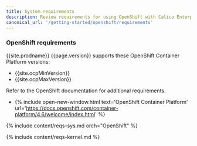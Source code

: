 ```yaml
---
title: System requirements
description: Review requirements for using OpenShift with Calico Enterprise.
canonical_url: '/getting-started/openshift/requirements'
---
```


### OpenShift requirements

{{site.prodname}} {{page.version}} supports these OpenShift Container Platform versions:

- {{site.ocpMinVersion}}
- {{site.ocpMaxVersion}}

Refer to the OpenShift documentation for additional requirements.

- {% include open-new-window.html text='OpenShift Container Platform' url='https://docs.openshift.com/container-platform/4.6/welcome/index.html' %}

{% include content/reqs-sys.md orch="OpenShift" %}

{% include content/reqs-kernel.md %}
